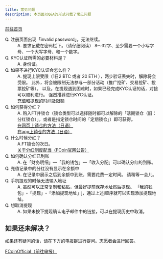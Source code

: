 ```yaml
---
title: 常见问题
description: 本页面以Q&A的形式刊载了常见问题
---
```


[前往首页](./)


<dl>
    <dt>
        Q. 注册页面出现「invalid password」，无法继续。
    </dt>
    <dd>
        A. 要求记载在密码栏下。（请仔细阅读）
        8～32字、至少需要一个小写字母、一个大写字母、和一个数字。
    </dd>
    <dt>
        Q. KYC认证所需的必要材料是？
    </dt>
    <dd>
        A. 身份证。
    </dd>
    <dt>
        Q. 如果不进行KYC认证会怎么样？
    </dt>
    <dd>
       A. 提现上限受限（1日2 BTC 或者 20 ETH ），两步验证丢失时，解除将会受限。
        此外，将会被限制无法参与一部分活动（推广挖矿、交易挖矿、投票挖矿等）。
       以及，在提现遇到困难时，如果已经完成KYC认证的话，对接可以顺利进行。
       强烈推荐进行KYC认证。<br>
       <a href="https://support.fcoin.com/hc/zh-cn/articles/360003738993-Deposit-and-Withdrawal-Time-and-Limits" target="_brank">
           充值和提现的时间及限额
       </a>
    </dd>
    <dt>
        Q. 如何获得分红？
    </dt>
    <dd>
        A.  购入FT并锁仓（锁仓类型可以选择随时都可以解除的「活期锁仓（旧：分红锁仓）」，或者是指定锁仓时间的「定期锁仓」）即可获得。<br>
        <a href="https://www.ftfan.org/forum.php?mod=viewthread&tid=2050&extra=page%3D1%26filter%3Dtypeid%26typeid%3D59&_dsign=ddcb41d2" target="_brank">
            在网页上锁仓的方法（日语）
        </a><br>
        <a href="https://www.ftfan.org/forum.php?mod=viewthread&tid=2046&extra=page%3D1%26filter%3Dtypeid%26typeid%3D59&_dsign=28f60eac" target="_brank">
            在app上锁仓的方法（日语）
        </a>
    </dd>
    <dt>
        Q. 什么时候分红？ 
    </dt>
    <dd>
        A.FT锁仓的次日。<br>
        <a href="https://fcoin.zendesk.com/hc/zh-cn/articles/360012589833" target="_brank">
            关于分红制度配当（FCoin官网公告）
        </a>
    </dd>
    <dt>
        Q. 如何确认分红已到账
    </dt>
    <dd>
        A. 在「财务明细」—「我的钱包」—「收入分配」可以确认分红的到账。
    </dd>
    <dt>
        Q. 充值记录中的分红没有显示在余额中
    </dt>
    <dd>
        A. 在记录中展示之后到余额中到账，需要花费一定时间。
        请稍等一会儿。
    </dd>
    <dt>
        Q. 手机提现的时候无法输入地址
    </dt>
    <dd>
        A. 虽然可以正常复制和粘贴，但最好提前保存地址然后提现。 
        「我的钱包」-「提现」-「添加提现地址」j，通过上述j顺序就可以实现添加提现地址。
    </dd>
    <dt>
        Q. 想取消提现
    </dt>
    <dd>
        A. 如果未按下提现确认电子邮件中的链接，可以在提现历史中取消。
    </dd>
</dl>

## 如果还未解决？

如果还有疑问的话，请在下方的电报群进行提问。志愿者会进行回答。

<a href="https://t.me/fcoinofficial" target="_brank">
    FCoinOfficial（前往电报）
</a>


